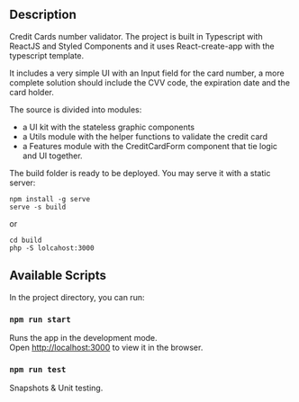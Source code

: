 ## Description

Credit Cards number validator.
The project is built in Typescript with ReactJS and Styled Components and it 
uses React-create-app with the typescript template.

It includes a very simple UI with an Input field for the card number, 
a more complete solution should include the CVV code, the expiration date and
the card holder.

The source is divided into modules: 

- a UI kit with the stateless graphic components
- a Utils module with the helper functions to validate the credit card
- a Features module with the CreditCardForm component that tie logic and UI together.

The build folder is ready to be deployed.
You may serve it with a static server:

```
npm install -g serve
serve -s build
```

or 

```
cd build
php -S lolcahost:3000
```


## Available Scripts

In the project directory, you can run:

### `npm run start`

Runs the app in the development mode.<br />
Open [http://localhost:3000](http://localhost:3000) to view it in the browser.

### `npm run test`

Snapshots & Unit testing.
